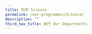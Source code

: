 ```yaml
---
title: 科学 Science
permalink: /our-programmes/Science/
description: ""
third_nav_title: 部门 Our Departments
---
```




